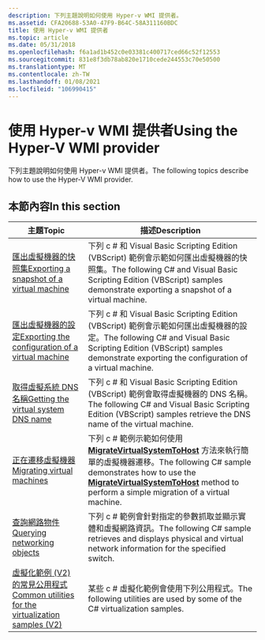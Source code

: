 ```yaml
---
description: 下列主題說明如何使用 Hyper-v WMI 提供者。
ms.assetid: CFA20688-53A0-47F9-B64C-58A311160BDC
title: 使用 Hyper-v WMI 提供者
ms.topic: article
ms.date: 05/31/2018
ms.openlocfilehash: f6a1ad1b452c0e03381c400717ced66c52f12553
ms.sourcegitcommit: 831e8f3db78ab820e1710cede244553c70e50500
ms.translationtype: MT
ms.contentlocale: zh-TW
ms.lasthandoff: 01/08/2021
ms.locfileid: "106990415"
---
```

# <a name="using-the-hyper-v-wmi-provider"></a><span data-ttu-id="9eff0-103">使用 Hyper-v WMI 提供者</span><span class="sxs-lookup"><span data-stu-id="9eff0-103">Using the Hyper-V WMI provider</span></span>

<span data-ttu-id="9eff0-104">下列主題說明如何使用 Hyper-v WMI 提供者。</span><span class="sxs-lookup"><span data-stu-id="9eff0-104">The following topics describe how to use the Hyper-V WMI provider.</span></span>

## <a name="in-this-section"></a><span data-ttu-id="9eff0-105">本節內容</span><span class="sxs-lookup"><span data-stu-id="9eff0-105">In this section</span></span>



| <span data-ttu-id="9eff0-106">主題</span><span class="sxs-lookup"><span data-stu-id="9eff0-106">Topic</span></span>                                                                                                                     | <span data-ttu-id="9eff0-107">描述</span><span class="sxs-lookup"><span data-stu-id="9eff0-107">Description</span></span>                                                                                                                                                                                                                    |
|---------------------------------------------------------------------------------------------------------------------------|--------------------------------------------------------------------------------------------------------------------------------------------------------------------------------------------------------------------------------|
| [<span data-ttu-id="9eff0-108">匯出虛擬機器的快照集</span><span class="sxs-lookup"><span data-stu-id="9eff0-108">Exporting a snapshot of a virtual machine</span></span>](exporting-virtual-machines.md)<br/>                                    | <span data-ttu-id="9eff0-109">下列 c # 和 Visual Basic Scripting Edition (VBScript) 範例會示範如何匯出虛擬機器的快照集。</span><span class="sxs-lookup"><span data-stu-id="9eff0-109">The following C# and Visual Basic Scripting Edition (VBScript) samples demonstrate exporting a snapshot of a virtual machine.</span></span><br/>                                                                                      |
| [<span data-ttu-id="9eff0-110">匯出虛擬機器的設定</span><span class="sxs-lookup"><span data-stu-id="9eff0-110">Exporting the configuration of a virtual machine</span></span>](exporting-the-configuration-of-a-virtual-machine.md)<br/>       | <span data-ttu-id="9eff0-111">下列 c # 和 Visual Basic Scripting Edition (VBScript) 範例會示範如何匯出虛擬機器的設定。</span><span class="sxs-lookup"><span data-stu-id="9eff0-111">The following C# and Visual Basic Scripting Edition (VBScript) samples demonstrate exporting the configuration of a virtual machine.</span></span><br/>                                                                               |
| [<span data-ttu-id="9eff0-112">取得虛擬系統 DNS 名稱</span><span class="sxs-lookup"><span data-stu-id="9eff0-112">Getting the virtual system DNS name</span></span>](getting-the-virtual-system-dns-name.md)<br/>                                 | <span data-ttu-id="9eff0-113">下列 c # 和 Visual Basic Scripting Edition (VBScript) 範例會取得虛擬機器的 DNS 名稱。</span><span class="sxs-lookup"><span data-stu-id="9eff0-113">The following C# and Visual Basic Scripting Edition (VBScript) samples retrieve the DNS name of the virtual machine.</span></span><br/>                                                                                               |
| [<span data-ttu-id="9eff0-114">正在遷移虛擬機器</span><span class="sxs-lookup"><span data-stu-id="9eff0-114">Migrating virtual machines</span></span>](importing-virtual-machines.md)<br/>                                                   | <span data-ttu-id="9eff0-115">下列 c # 範例示範如何使用 [**MigrateVirtualSystemToHost**](migratevirtualsystemtohost-msvm-virtualsystemmigrationservice.md) 方法來執行簡單的虛擬機器遷移。</span><span class="sxs-lookup"><span data-stu-id="9eff0-115">The following C# sample demonstrates how to use the [**MigrateVirtualSystemToHost**](migratevirtualsystemtohost-msvm-virtualsystemmigrationservice.md) method to perform a simple migration of a virtual machine.</span></span><br/> |
| [<span data-ttu-id="9eff0-116">查詢網路物件</span><span class="sxs-lookup"><span data-stu-id="9eff0-116">Querying networking objects</span></span>](querying-networking-objects.md)<br/>                                                 | <span data-ttu-id="9eff0-117">下列 c # 範例會針對指定的參數抓取並顯示實體和虛擬網路資訊。</span><span class="sxs-lookup"><span data-stu-id="9eff0-117">The following C# sample retrieves and displays physical and virtual network information for the specified switch.</span></span><br/>                                                                                                  |
| [<span data-ttu-id="9eff0-118">虛擬化範例 (V2) 的常見公用程式 </span><span class="sxs-lookup"><span data-stu-id="9eff0-118">Common utilities for the virtualization samples (V2)</span></span>](common-utilities-for-the-virtualization-samples-v2.md)<br/> | <span data-ttu-id="9eff0-119">某些 c # 虛擬化範例會使用下列公用程式。</span><span class="sxs-lookup"><span data-stu-id="9eff0-119">The following utilities are used by some of the C# virtualization samples.</span></span><br/>                                                                                                                                         |



 

 

 




